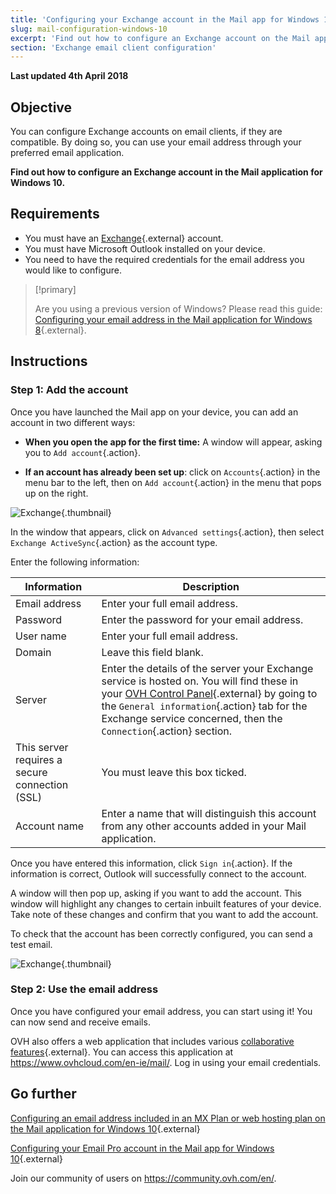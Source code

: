 ```yaml
---
title: 'Configuring your Exchange account in the Mail app for Windows 10'
slug: mail-configuration-windows-10
excerpt: 'Find out how to configure an Exchange account on the Mail application for Windows 10'
section: 'Exchange email client configuration'
---
```


**Last updated 4th April 2018**

## Objective

You can configure Exchange accounts on email clients, if they are compatible. By doing so, you can use your email address through your preferred email application.

**Find out how to configure an Exchange account in the Mail application for Windows 10.**

## Requirements

- You must have an [Exchange](https://www.ovhcloud.com/en-ie/emails/){.external} account.
- You must have Microsoft Outlook installed on your device.
- You need to have the required credentials for the email address you would like to configure.

> [!primary]
>
> Are you using a previous version of Windows? Please read this guide: [Configuring your email address in the Mail application for Windows 8](https://docs.ovh.com/ie/en/microsoft-collaborative-solutions/exchange_2013_configuration_on_windows_8/){.external}.
>

## Instructions

### Step 1: Add the account

Once you have launched the Mail app on your device, you can add an account in two different ways:

- **When you open the app for the first time:** A window will appear, asking you to `Add account`{.action}.

- **If an account has already been set up**: click on `Accounts`{.action} in the menu bar to the left, then on `Add account`{.action} in the menu that pops up on the right.

![Exchange](images/configuration-mail-windows-step1.png){.thumbnail}

In the window that appears, click on `Advanced settings`{.action}, then select `Exchange ActiveSync`{.action} as the account type.

Enter the following information:

|Information|Description|
|---|---|
|Email address|Enter your full email address.|
|Password|Enter the password for your email address.|
|User name|Enter your full email address.|
|Domain|Leave this field blank.|
|Server|Enter the details of the server your Exchange service is hosted on. You will find these in your [OVH Control Panel](https://www.ovh.com/auth/?action=gotomanager&from=https://www.ovh.ie/&ovhSubsidiary=ie){.external} by going to the `General information`{.action} tab for the Exchange service concerned, then the `Connection`{.action} section.|
|This server requires a secure connection (SSL)|You must leave this box ticked.|
|Account name|Enter a name that will distinguish this account from any other accounts added in your Mail application.|

Once you have entered this information, click `Sign in`{.action}. If the information is correct, Outlook will successfully connect to the account.

A window will then pop up, asking if you want to add the account. This window will highlight any changes to certain inbuilt features of your device. Take note of these changes and confirm that you want to add the account.

To check that the account has been correctly configured, you can send a test email.

![Exchange](images/configuration-mail-windows-exchange-step2.png){.thumbnail}

### Step 2: Use the email address

Once you have configured your email address, you can start using it! You can now send and receive emails.

OVH also offers a web application that includes various [collaborative features](https://www.ovhcloud.com/en-ie/emails/){.external}. You can access this application at <https://www.ovhcloud.com/en-ie/mail/>. Log in using your email credentials.

## Go further

[Configuring an email address included in an MX Plan or web hosting plan on the Mail application for Windows 10](https://docs.ovh.com/ie/en/emails/mail-configuration-on-windows-10/){.external}

[Configuring your Email Pro account in the Mail app for Windows 10](https://docs.ovh.com/ie/en/emails-pro/mail-configuration-windows-10/){.external}

Join our community of users on <https://community.ovh.com/en/>.
